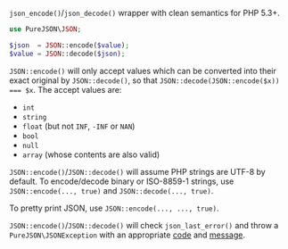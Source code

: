 
`json_encode()`/`json_decode()` wrapper with clean semantics for PHP 5.3+.

```php
use PureJSON\JSON;

$json  = JSON::encode($value);
$value = JSON::decode($json);
```

`JSON::encode()` will only accept values which can be converted into their exact original by `JSON::decode()`, so that `JSON::decode(JSON::encode($x)) === $x`. The accept values are:
- `int`
- `string`
- `float` (but not `INF`, `-INF` or `NAN`)
- `bool`
- `null`
- `array` (whose contents are also valid)

`JSON::encode()`/`JSON::decode()` will assume PHP strings are UTF-8 by default. To encode/decode binary or ISO-8859-1 strings, use `JSON::encode(..., true)` and `JSON::decode(..., true)`.

To pretty print JSON, use `JSON::encode(..., ..., true)`.

`JSON::encode()`/`JSON::decode()` will check `json_last_error()` and throw a `PureJSON\JSONException` with an appropriate [code](http://php.net/manual/en/function.json-last-error.php) and [message](http://php.net/manual/en/function.json-last-error-msg.php).

